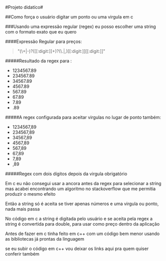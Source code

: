 #Projeto didatíco#

##Como força o usuário digitar um ponto ou uma virgula em c

###Usando uma expressão regular (regex) eu posso escolher uma string com o formato exato que eu quero

####Expressão Regular para preços:

> "(\\+|-)?([[:digit:]]+)?(\\.|,)[[:digit:]][[:digit:]]"

#####Resultado da regex para :

- 1234567.89
- 234567.89
- 34567.89
- 4567.89
- 567.89
- 67.89
- 7.89
- .89

#####A regex configurada para aceitar virgulas no lugar de ponto também:


- 1234567,89
- 234567,89
- 34567,89
- 4567,89
- 567,89
- 67,89
- 7,89
- ,89

#####Regex com dois dígitos depois da virgula obrigatório

Em c eu não consegui usar a ancora antes da regex para selecionar a string mas acabei encontrando um algoritmo no stackoverflow que me permitia produzir o mesmo efeito

Então a string só é aceita se tiver apenas números e uma virgula ou ponto, nada mais passa

No código em c a string é digitada pelo usuário e se aceita pela regex a string é convertida para double, para usar como preço dentro da aplicação

Antes de fazer em c tinha feito em c++ com um código bem menor usando as bibliotecas já prontas da linguagem 

se eu subir o código em c++ vou deixar os links aqui pra quem quiser conferir também 
